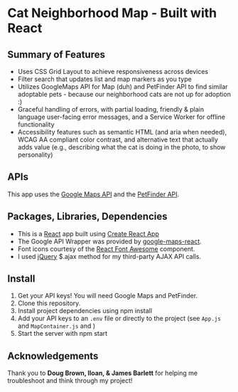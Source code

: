 # Cat Neighborhood Map - Built with React

## Summary of Features
* Uses CSS Grid Layout to achieve responsiveness across devices
* Filter search that updates list and map markers as you type
* Utilizes GoogleMaps API for Map (duh) and PetFinder API to find similar adoptable pets - because our neighborhood cats are not up for adoption :)
* Graceful handling of errors, with partial loading, friendly & plain language user-facing error messages, and a Service Worker for offline functionality
* Accessibility features such as semantic HTML (and aria when needed), WCAG AA compliant color contrast, and alternative text that actually adds value (e.g., describing what the cat is doing in the photo, to show personality)

## APIs
This app uses the [Google Maps API](https://developers.google.com/maps/documentation/) and the [PetFinder API](https://www.petfinder.com/developers/api-docs). 

## Packages, Libraries, Dependencies
* This is a [React](https://reactjs.org/) app built using [Create React App](https://reactjs.org/docs/create-a-new-react-app.html) 
* The Google API Wrapper was provided by [google-maps-react](https://github.com/fullstackreact/google-maps-react).
* Font icons courtesy of the [React Font Awesome](https://fontawesome.com/how-to-use/on-the-web/using-with/react) component.
* I used [jQuery](https://jquery.com/) $.ajax method for my third-party AJAX API calls. 

## Install
1. Get your API keys! You will need Google Maps and PetFinder. 
2. Clone this repository.
3. Install project dependencies using npm install
4. Add your API keys to an `.env` file or directly to the project (see `App.js` and `MapContainer.js` and ) 
5. Start the server with npm start


## Acknowledgements
Thank you to **Doug Brown, Iloan, & James Barlett** for helping me troubleshoot and think through my project!

